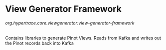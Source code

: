 # View Generator Framework
###### org.hypertrace.core.viewgenerator:view-generator-framework

Contains libraries to generate Pinot Views. Reads from Kafka and writes out the Pinot records back into Kafka
